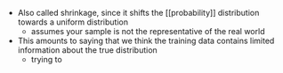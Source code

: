 - Also called shrinkage, since it shifts the [[probability]] distribution towards a uniform distribution
	- assumes your sample is not the representative of the real world
- This amounts to saying that we think the training data contains limited information about the true distribution
	- trying to 